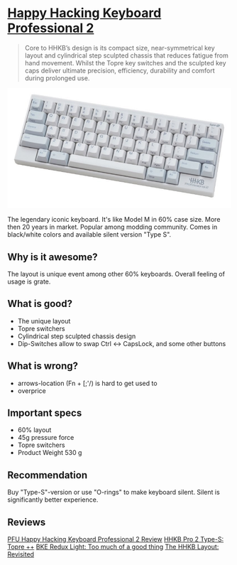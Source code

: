 # [Happy Hacking Keyboard Professional 2](https://www.hhkeyboard.com/)

> Core to HHKB’s design is its compact size, near-symmetrical key layout and cylindrical step sculpted chassis that reduces fatigue from hand movement. Whilst the Topre key switches and the sculpted key caps deliver ultimate precision, efficiency, durability and comfort during prolonged use.

![img](hhkb2.jpg?style=centerme)

The legendary iconic keyboard. It's like Model M in 60% case size. More then 20 years in market. Popular among modding community. Comes in black/white colors and available silent version "Type S".

## Why is it awesome?
The layout is unique event among other 60% keyboards. Overall feeling of usage is grate.

## What is good?
* The unique layout
* Topre switchers
* Cylindrical step sculpted chassis design
* Dip-Switches allow to swap Ctrl <-> CapsLock, and some other buttons

## What is wrong?
* arrows-location (Fn + [;'/) is hard to get used to
* overprice

## Important specs
* 60% layout
* 45g pressure force
* Topre switchers
* Product Weight 530 g

## Recommendation
Buy "Type-S"-version or use "O-rings" to make keyboard silent. Silent is significantly better experience.

## Reviews
[PFU Happy Hacking Keyboard Professional 2 Review](https://youtu.be/amFw45AyQb4)
[HHKB Pro 2 Type-S: Topre ++](https://youtu.be/SiTQfAU0Kms)
[BKE Redux Light: Too much of a good thing](https://youtu.be/9KkQ-TN8gY4)
[The HHKB Layout: Revisited](https://youtu.be/-SzDsVA1Kpo)
